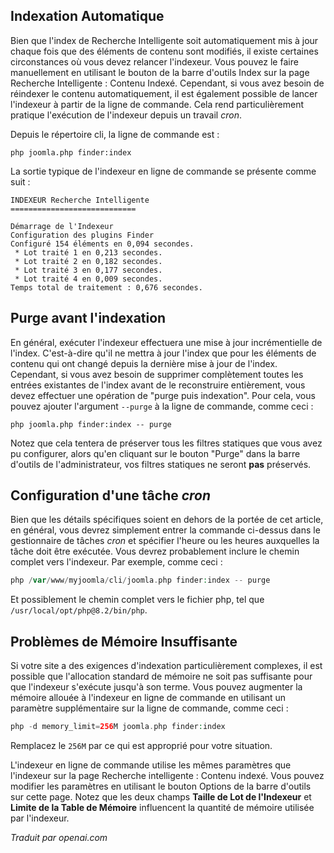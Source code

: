 <!-- Filename: Setting_up_automatic_Smart_Search_indexing / Display title: Indexation de recherche intelligente   -->

## Indexation Automatique

Bien que l'index de Recherche Intelligente soit automatiquement mis à jour chaque fois que des éléments de contenu sont modifiés, il existe certaines circonstances où vous devez relancer l'indexeur. Vous pouvez le faire manuellement en utilisant le bouton de la barre d'outils Index sur la page Recherche Intelligente : Contenu Indexé. Cependant, si vous avez besoin de réindexer le contenu automatiquement, il est également possible de lancer l'indexeur à partir de la ligne de commande. Cela rend particulièrement pratique l'exécution de l'indexeur depuis un travail *cron*.

Depuis le répertoire cli, la ligne de commande est :

```
php joomla.php finder:index
```

La sortie typique de l'indexeur en ligne de commande se présente comme suit :

    INDEXEUR Recherche Intelligente
    ============================

    Démarrage de l'Indexeur
    Configuration des plugins Finder
    Configuré 154 éléments en 0,094 secondes.
     * Lot traité 1 en 0,213 secondes.
     * Lot traité 2 en 0,182 secondes.
     * Lot traité 3 en 0,177 secondes.
     * Lot traité 4 en 0,009 secondes.
    Temps total de traitement : 0,676 secondes.

## Purge avant l'indexation

En général, exécuter l'indexeur effectuera une mise à jour incrémentielle de l'index. C'est-à-dire qu'il ne mettra à jour l'index que pour les éléments de contenu qui ont changé depuis la dernière mise à jour de l'index. Cependant, si vous avez besoin de supprimer complètement toutes les entrées existantes de l'index avant de le reconstruire entièrement, vous devez effectuer une opération de "purge puis indexation". Pour cela, vous pouvez ajouter l'argument `--purge` à la ligne de commande, comme ceci :

    php joomla.php finder:index -- purge

Notez que cela tentera de préserver tous les filtres statiques que vous avez pu configurer, alors qu'en cliquant sur le bouton "Purge" dans la barre d'outils de l'administrateur, vos filtres statiques ne seront **pas** préservés.

## Configuration d'une tâche *cron*

Bien que les détails spécifiques soient en dehors de la portée de cet article, en général, vous devrez simplement entrer la commande ci-dessus dans le gestionnaire de tâches *cron* et spécifier l'heure ou les heures auxquelles la tâche doit être exécutée. Vous devrez probablement inclure le chemin complet vers l'indexeur. Par exemple, comme ceci :

```php
php /var/www/myjoomla/cli/joomla.php finder:index -- purge
```

Et possiblement le chemin complet vers le fichier php, tel que `/usr/local/opt/php@8.2/bin/php`.

## Problèmes de Mémoire Insuffisante

Si votre site a des exigences d'indexation particulièrement complexes, il est possible que l'allocation standard de mémoire ne soit pas suffisante pour que l'indexeur s'exécute jusqu'à son terme. Vous pouvez augmenter la mémoire allouée à l'indexeur en ligne de commande en utilisant un paramètre supplémentaire sur la ligne de commande, comme ceci :

```php
php -d memory_limit=256M joomla.php finder:index
```

Remplacez le `256M` par ce qui est approprié pour votre situation.

L'indexeur en ligne de commande utilise les mêmes paramètres que l'indexeur sur la page Recherche intelligente : Contenu indexé. Vous pouvez modifier les paramètres en utilisant le bouton Options de la barre d'outils sur cette page. Notez que les deux champs **Taille de Lot de l'Indexeur** et **Limite de la Table de Mémoire** influencent la quantité de mémoire utilisée par l'indexeur.

*Traduit par openai.com*

